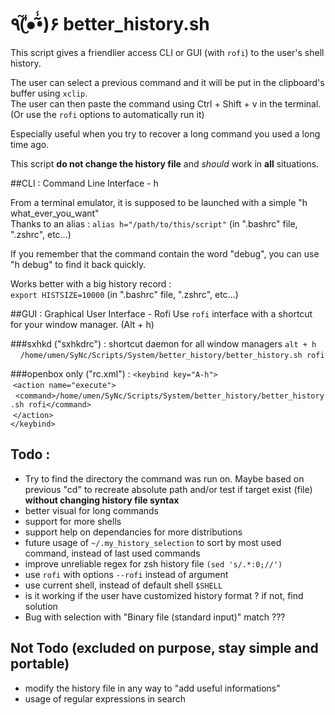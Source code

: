 # ٩(̾●̮̮̃̾•̃̾)۶ better_history.sh

This script gives a friendlier access CLI or GUI (with `rofi`) to the user's shell history.  

The user can select a previous command and it will be put in the clipboard's buffer using `xclip`.  
The user can then paste the command using Ctrl + Shift + v in the terminal. (Or use the `rofi` options to automatically run it)  

Especially useful when you try to recover a long command you used a long time ago.

This script __do not change the history file__ and *should* work in **all** situations.

##CLI : Command Line Interface - h

From a terminal emulator, it is supposed to be launched with a simple "h what_ever_you_want"  
Thanks to an alias : `alias h="/path/to/this/script"` (in ".bashrc" file, ".zshrc",  etc...)

If you remember that the command contain the word "debug", you can use "h debug" to find it back quickly.

Works better with a big history record :  
`export HISTSIZE=10000` (in ".bashrc" file, ".zshrc",  etc...)

##GUI : Graphical User Interface - Rofi
Use `rofi` interface with a shortcut for your window manager. (Alt + h)  

###sxhkd ("sxhkdrc") : shortcut daemon for all window managers
`alt + h`  
&nbsp;&nbsp;&nbsp;&nbsp;`/home/umen/SyNc/Scripts/System/better_history/better_history.sh rofi`


###openbox only ("rc.xml") :
`<keybind key="A-h">`  
&nbsp;`<action name="execute">`  
&nbsp;&nbsp;`<command>/home/umen/SyNc/Scripts/System/better_history/better_history.sh rofi</command>`  
&nbsp;`</action>`  
`</keybind>`

## Todo :
* Try to find the directory the command was run on. Maybe based on previous "cd" to recreate absolute path and/or test if target exist (file) __without changing history file syntax__
* better visual for long commands
* support for more shells
* support help on dependancies for more distributions
* future usage of `~/.my_history_selection` to sort by most used command, instead of last used commands
* improve unreliable regex for zsh history file `(sed 's/.*:0;//')`
* use `rofi` with options `--rofi` instead of argument
* use current shell, instead of default shell `$SHELL`
* is it working if the user have customized history format ? if not, find solution
* Bug with selection with "Binary file (standard input)" match ???


## Not Todo (excluded on purpose, stay simple and portable)
* modify the history file in any way to "add useful informations"
* usage of regular expressions in search
